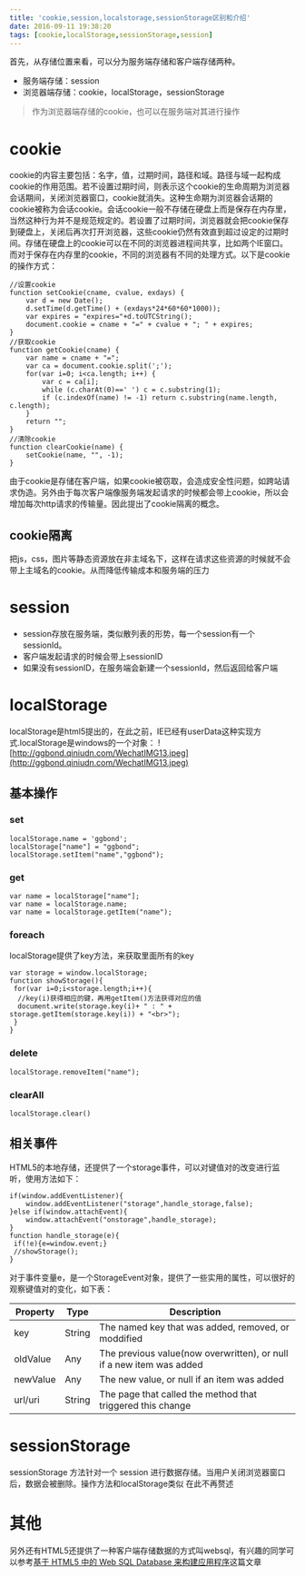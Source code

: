 ```yaml
---
title: 'cookie,session,localstorage,sessionStorage区别和介绍'
date: 2016-09-11 19:38:20
tags: [cookie,localStorage,sessionStorage,session]
---
```

首先，从存储位置来看，可以分为服务端存储和客户端存储两种。
* 服务端存储：session
* 浏览器端存储：cookie，localStorage，sessionStorage

> 作为浏览器端存储的cookie，也可以在服务端对其进行操作

# cookie

cookie的内容主要包括：名字，值，过期时间，路径和域。路径与域一起构成cookie的作用范围。若不设置过期时间，则表示这个cookie的生命周期为浏览器会话期间，关闭浏览器窗口，cookie就消失。这种生命期为浏览器会话期的cookie被称为会话cookie。会话cookie一般不存储在硬盘上而是保存在内存里，当然这种行为并不是规范规定的。若设置了过期时间，浏览器就会把cookie保存到硬盘上，关闭后再次打开浏览器，这些cookie仍然有效直到超过设定的过期时间。存储在硬盘上的cookie可以在不同的浏览器进程间共享，比如两个IE窗口。而对于保存在内存里的cookie，不同的浏览器有不同的处理方式。以下是cookie的操作方式：

<!--more-->

```
//设置cookie
function setCookie(cname, cvalue, exdays) {
    var d = new Date();
    d.setTime(d.getTime() + (exdays*24*60*60*1000));
    var expires = "expires="+d.toUTCString();
    document.cookie = cname + "=" + cvalue + "; " + expires;
}
//获取cookie
function getCookie(cname) {
    var name = cname + "=";
    var ca = document.cookie.split(';');
    for(var i=0; i<ca.length; i++) {
        var c = ca[i];
        while (c.charAt(0)==' ') c = c.substring(1);
        if (c.indexOf(name) != -1) return c.substring(name.length, c.length);
    }
    return "";
}
//清除cookie  
function clearCookie(name) {  
    setCookie(name, "", -1);  
}  

```
由于cookie是存储在客户端，如果cookie被窃取，会造成安全性问题，如跨站请求伪造。另外由于每次客户端像服务端发起请求的时候都会带上cookie，所以会增加每次http请求的传输量。因此提出了cookie隔离的概念。
## cookie隔离
把js，css，图片等静态资源放在非主域名下，这样在请求这些资源的时候就不会带上主域名的cookie。从而降低传输成本和服务端的压力

# session
* session存放在服务端，类似散列表的形势，每一个session有一个sessionId。
* 客户端发起请求的时候会带上sessionID
* 如果没有sessionID，在服务端会新建一个sessionId，然后返回给客户端

# localStorage
localStorage是html5提出的，在此之前，IE已经有userData这种实现方式.localStorage是windows的一个对象：
![http://ggbond.qiniudn.com/WechatIMG13.jpeg](http://ggbond.qiniudn.com/WechatIMG13.jpeg)
## 基本操作
### set
```
localStorage.name = 'ggbond';
localStorage["name"] = "ggbond";
localStorage.setItem("name","ggbond");
```
### get
```
var name = localStorage["name"];
var name = localStorage.name;
var name = localStorage.getItem("name");
```
### foreach
localStorage提供了key方法，来获取里面所有的key
```
var storage = window.localStorage;
function showStorage(){
 for(var i=0;i<storage.length;i++){
  //key(i)获得相应的键，再用getItem()方法获得对应的值
  document.write(storage.key(i)+ " : " + storage.getItem(storage.key(i)) + "<br>");
 }
}
```

### delete
`localStorage.removeItem("name");`

### clearAll
`localStorage.clear()`

## 相关事件
HTML5的本地存储，还提供了一个storage事件，可以对键值对的改变进行监听，使用方法如下：
```
if(window.addEventListener){
 	window.addEventListener("storage",handle_storage,false);
}else if(window.attachEvent){
 	window.attachEvent("onstorage",handle_storage);
}
function handle_storage(e){
 if(!e){e=window.event;}
 //showStorage();
}
```
对于事件变量e，是一个StorageEvent对象，提供了一些实用的属性，可以很好的观察键值对的变化，如下表：

| Property | Type | Description |
| -------- |---- | ----------- |
|key|String|The named key that was added, removed, or moddified
|oldValue|Any|The previous value(now overwritten), or null if a new item was added
|newValue|Any|The new value, or null if an item was added
|url/uri|String|The page that called the method that triggered this change

# sessionStorage
sessionStorage 方法针对一个 session 进行数据存储。当用户关闭浏览器窗口后，数据会被删除。操作方法和localStorage类似
在此不再赘述

# 其他
另外还有HTML5还提供了一种客户端存储数据的方式叫websql，有兴趣的同学可以参考[基于 HTML5 中的 Web SQL Database 来构建应用程序](http://www.ibm.com/developerworks/cn/web/1108_zhaifeng_websqldb/)这篇文章